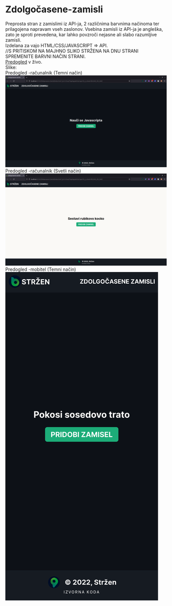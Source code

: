 # Zdolgočasene-zamisli
Preprosta stran z zamislimi iz API-ja, 2 različnima barvnima načinoma ter prilagojena napravam vseh zaslonov.
Vsebina zamisli iz API-ja je angleška, zato je sproti prevedena, kar lahko povzroči nejasne ali slabo razumljive zamisli.<br>
Izdelana za vajo HTML/CSS/JAVASCRIPT => API.<br>
//S PRITISKOM NA MAJHNO SLIKO STRŽENA NA DNU STRANI SPREMENITE <bold>BARVNI NAČIN STRANI</bold>.
<br>
<a href="https://zamisli.strzen.xyz">Predogled</a> v živo.
<br>
Slike:
<br>
Predogled -računalnik (Temni način)
<br>
<img src="./slike-predogled/Zamisli-racunalnik-temno.png" alt="Zamisli - Računalnik - Temni način">
Predogled -računalnik (Svetli način)
<br>
<img src="./slike-predogled/Zamisli-racunalnik-svetlo.png" alt="Zamisli - Računalnik - Svetli način">
Predogled -mobitel (Temni način)
<br>
<img src="./slike-predogled/Zamisli-mobitel-temno.png" alt="Zamisli - Mobitel - Temni način">
